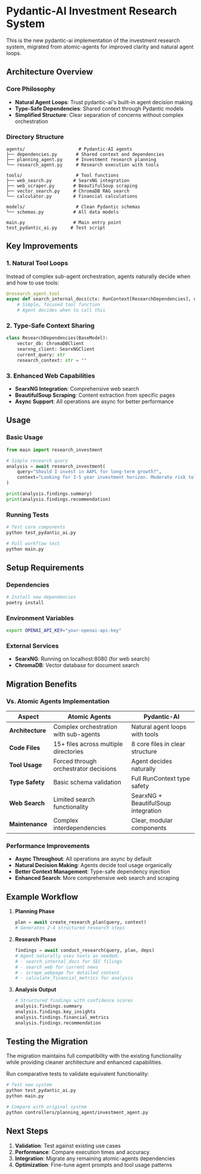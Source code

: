 # Pydantic-AI Investment Research System

This is the new pydantic-ai implementation of the investment research system, migrated from atomic-agents for improved clarity and natural agent loops.

## Architecture Overview

### Core Philosophy
- **Natural Agent Loops**: Trust pydantic-ai's built-in agent decision making
- **Type-Safe Dependencies**: Shared context through Pydantic models
- **Simplified Structure**: Clear separation of concerns without complex orchestration

### Directory Structure
```
agents/                    # Pydantic-AI agents
├── dependencies.py       # Shared context and dependencies
├── planning_agent.py     # Investment research planning
└── research_agent.py     # Research execution with tools

tools/                    # Tool functions
├── web_search.py        # SearxNG integration
├── web_scraper.py       # BeautifulSoup scraping
├── vector_search.py     # ChromaDB RAG search
└── calculator.py        # Financial calculations

models/                   # Clean Pydantic schemas
└── schemas.py           # All data models

main.py                  # Main entry point
test_pydantic_ai.py     # Test script
```

## Key Improvements

### 1. Natural Tool Loops
Instead of complex sub-agent orchestration, agents naturally decide when and how to use tools:

```python
@research_agent.tool
async def search_internal_docs(ctx: RunContext[ResearchDependencies], query: str) -> str:
    # Simple, focused tool function
    # Agent decides when to call this
```

### 2. Type-Safe Context Sharing
```python
class ResearchDependencies(BaseModel):
    vector_db: ChromaDBClient
    searxng_client: SearxNGClient
    current_query: str
    research_context: str = ""
```

### 3. Enhanced Web Capabilities
- **SearxNG Integration**: Comprehensive web search
- **BeautifulSoup Scraping**: Content extraction from specific pages
- **Async Support**: All operations are async for better performance

## Usage

### Basic Usage
```python
from main import research_investment

# Simple research query
analysis = await research_investment(
    query="Should I invest in AAPL for long-term growth?",
    context="Looking for 3-5 year investment horizon. Moderate risk tolerance."
)

print(analysis.findings.summary)
print(analysis.findings.recommendation)
```

### Running Tests
```bash
# Test core components
python test_pydantic_ai.py

# Full workflow test
python main.py
```

## Setup Requirements

### Dependencies
```bash
# Install new dependencies
poetry install
```

### Environment Variables
```bash
export OPENAI_API_KEY="your-openai-api-key"
```

### External Services
- **SearxNG**: Running on localhost:8080 (for web search)
- **ChromaDB**: Vector database for document search

## Migration Benefits

### Vs. Atomic Agents Implementation

| Aspect | Atomic Agents | Pydantic-AI |
|--------|---------------|-------------|
| **Architecture** | Complex orchestration with sub-agents | Natural agent loops with tools |
| **Code Files** | 15+ files across multiple directories | 8 core files in clear structure |
| **Tool Usage** | Forced through orchestrator decisions | Agent decides naturally |
| **Type Safety** | Basic schema validation | Full RunContext type safety |
| **Web Search** | Limited search functionality | SearxNG + BeautifulSoup integration |
| **Maintenance** | Complex interdependencies | Clear, modular components |

### Performance Improvements
- **Async Throughout**: All operations are async by default
- **Natural Decision Making**: Agents decide tool usage organically
- **Better Context Management**: Type-safe dependency injection
- **Enhanced Search**: More comprehensive web search and scraping

## Example Workflow

1. **Planning Phase**
   ```python
   plan = await create_research_plan(query, context)
   # Generates 2-4 structured research steps
   ```

2. **Research Phase**
   ```python
   findings = await conduct_research(query, plan, deps)
   # Agent naturally uses tools as needed:
   # - search_internal_docs for SEC filings
   # - search_web for current news
   # - scrape_webpage for detailed content
   # - calculate_financial_metrics for analysis
   ```

3. **Analysis Output**
   ```python
   # Structured findings with confidence scores
   analysis.findings.summary
   analysis.findings.key_insights
   analysis.findings.financial_metrics
   analysis.findings.recommendation
   ```

## Testing the Migration

The migration maintains full compatibility with the existing functionality while providing cleaner architecture and enhanced capabilities.

Run comparative tests to validate equivalent functionality:
```bash
# Test new system
python test_pydantic_ai.py
python main.py

# Compare with original system
python controllers/planning_agent/investment_agent.py
```

## Next Steps

1. **Validation**: Test against existing use cases
2. **Performance**: Compare execution times and accuracy
3. **Integration**: Migrate any remaining atomic-agents dependencies
4. **Optimization**: Fine-tune agent prompts and tool usage patterns